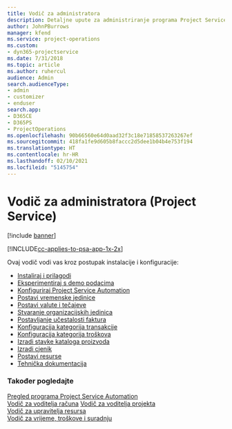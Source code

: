 ```yaml
---
title: Vodič za administratora
description: Detaljne upute za administriranje programa Project Service
author: JohnPBurrows
manager: kfend
ms.service: project-operations
ms.custom:
- dyn365-projectservice
ms.date: 7/31/2018
ms.topic: article
ms.author: ruhercul
audience: Admin
search.audienceType:
- admin
- customizer
- enduser
search.app:
- D365CE
- D365PS
- ProjectOperations
ms.openlocfilehash: 90b66560e64d0aad32f3c18e71858537263267ef
ms.sourcegitcommit: 418fa1fe9d605b8faccc2d5dee1b04b4e753f194
ms.translationtype: HT
ms.contentlocale: hr-HR
ms.lasthandoff: 02/10/2021
ms.locfileid: "5145754"
---
```

# <a name="administrator-guide-project-service"></a>Vodič za administratora (Project Service)

[!include [banner](../includes/psa-now-project-operations.md)]

[!INCLUDE[cc-applies-to-psa-app-1x-2x](../includes/cc-applies-to-psa-app-1x-2x.md)]

Ovaj vodič vodi vas kroz postupak instalacije i konfiguracije:  
  
- [Instaliraj i prilagodi](install-customize.md)
- [Eksperimentiraj s demo podacima](use-demo-data.md)
- [Konfiguriraj Project Service Automation](configure.md)
- [Postavi vremenske jedinice](set-up-time-units.md)
- [Postavi valute i tečajeve](set-up-currencies-exchange-rates.md)
- [Stvaranje organizacijskih jedinica](create-organizational-units.md)
- [Postavljanje učestalosti faktura](set-up-invoice-frequencies.md)
- [Konfiguracija kategorija transakcije](configure-transaction-categories.md)
- [Konfiguracija kategorija troškova](configure-expense-categories.md)
- [Izradi stavke kataloga proizvoda](create-product-catalog-items.md)
- [Izradi cjenik](create-price-list.md)
- [Postavi resurse](set-up-resources.md)
- [Tehnička dokumentacija](white-papers.md)
  
### <a name="see-also"></a>Također pogledajte  
 [Pregled programa Project Service Automation](../psa/overview.md)    
 [Vodič za voditelja računa](../psa/account-manager-guide.md) [Vodič za voditelja projekta](../psa/project-manager-guide.md)   
 [Vodič za upravitelja resursa](../psa/resource-manager-guide.md)   
 [Vodič za vrijeme, troškove i suradnju](../psa/time-expense-collaboration-guide.md)
